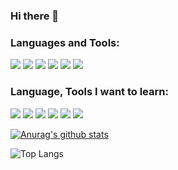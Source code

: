 ### Hi there 👋

### Languages and Tools:

<p>
<image src="https://img.shields.io/badge/java-informational?style=flat-square&logo=java">
<image src="https://img.shields.io/badge/javascript-black?style=flat-square&logo=javascript">
<image src="https://img.shields.io/badge/C-lightgray?style=flat-square&logo=C&logoColor=white">
<image src="https://img.shields.io/badge/HTML-red?style=flat-square&logo=html5&logoColor=white">
<image src="https://img.shields.io/badge/CSS-blue?style=flat-square&logo=css3&logoColor=white">
<image src="https://img.shields.io/badge/Android-brightgreen?style=flat-square&logo=Android&logoColor=white">
  </p>
  
### Language, Tools I want to learn:

  <p>
<image src="https://img.shields.io/badge/React-5cccea?style=flat-square&logo=React&logoColor=white"/>
<image src="https://img.shields.io/badge/Node.js-99c65d?style=flat-square&logo=Node.js&logoColor=white"/>
<image src="https://img.shields.io/badge/Python-yellow?style=flat-square&logo=Python&logoColor=white"/>
<image src="https://img.shields.io/badge/GraphQL-ff69b4?style=flat-square&logo=GraphQL&logoColor=white"/>
<image src="https://img.shields.io/badge/Django-092E20?style=flat-square&logo=Django&logoColor=white"/>
<image src="https://img.shields.io/badge/AWS-232F3E?style=flat-square&logo=Amazon AWS&logoColor=white"/>
  </p>
  
[![Anurag's github stats](https://github-readme-stats.vercel.app/api?username=wowso&hide=contribs,prs)](https://github.com/anuraghazra/github-readme-stats)
</br>

![Top Langs](https://github-readme-stats.vercel.app/api/top-langs/?username=wowso&layout=compact)
<!--
**Wowso/Wowso** is a ✨ _special_ ✨ repository because its `README.md` (this file) appears on your GitHub profile.

Here are some ideas to get you started:

- 🔭 I’m currently working on ...
- 🌱 I’m currently learning ...
- 👯 I’m looking to collaborate on ...
- 🤔 I’m looking for help with ...
- 💬 Ask me about ...
- 📫 How to reach me: ...
- 😄 Pronouns: ...
- ⚡ Fun fact: ...
-->
